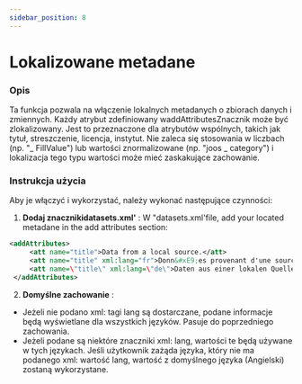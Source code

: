 ```yaml
---
sidebar_position: 8
---
```

# Lokalizowane metadane

### Opis
Ta funkcja pozwala na włączenie lokalnych metadanych o zbiorach danych i zmiennych. Każdy atrybut zdefiniowany waddAttributesZnacznik może być zlokalizowany. Jest to przeznaczone dla atrybutów wspólnych, takich jak tytuł, streszczenie, licencja, instytut. Nie zaleca się stosowania w liczbach (np. "_ FillValue") lub wartości znormalizowane (np. "joos _ category") i lokalizacja tego typu wartości może mieć zaskakujące zachowanie.

### Instrukcja użycia
Aby je włączyć i wykorzystać, należy wykonać następujące czynności:

1.  **Dodaj znacznikidatasets.xml'** :
W "datasets.xml'file, add your located metadane in the add attributes section:
   ```xml
   <addAttributes>
        <att name="title">Data from a local source.</att>
        <att name="title" xml:lang="fr">Donn&#xE9;es provenant d'une source locale.</att>
        <att name=\"title\" xml:lang=\"de\">Daten aus einer lokalen Quelle.</att>
    </addAttributes>
   ```

2.  **Domyślne zachowanie** :
   - Jeżeli nie podano xml: tagi lang są dostarczane, podane informacje będą wyświetlane dla wszystkich języków. Pasuje do poprzedniego zachowania.
   - Jeżeli podane są niektóre znaczniki xml: lang, wartości te będą używane w tych językach. Jeśli użytkownik zażąda języka, który nie ma podanego xml: wartość lang, wartość z domyślnego języka (Angielski) zostaną wykorzystane.
